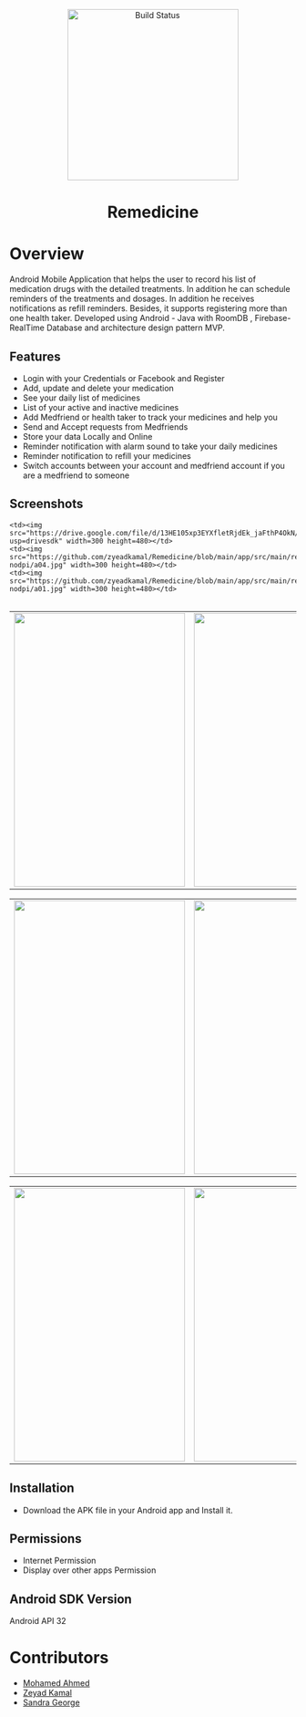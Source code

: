 <p align="center">
   <img src="https://github.com/zyeadkamal/Remedicine/blob/main/app/src/main/res/drawable-nodpi/logo.png" alt="Build Status" width="300">
</p>
<h1 align="center"> Remedicine </h1>

# Overview
Android Mobile Application that helps the user to record his list of medication drugs with the detailed treatments. In addition he can schedule reminders of the treatments and dosages. In addition he receives notifications as refill reminders. Besides, it supports registering more than one health taker. Developed using Android - Java with RoomDB , Firebase-RealTime Database and architecture design pattern MVP.

## Features
- Login with your Credentials or Facebook and Register
- Add, update and delete your medication
- See your daily list of medicines
- List of your active and inactive medicines
- Add Medfriend or health taker to track your medicines and help you
- Send and Accept requests from Medfriends
- Store your data Locally and Online
- Reminder notification with alarm sound to take your daily medicines
- Reminder notification to refill your medicines
- Switch accounts between your account and medfriend account if you are a medfriend to someone

## Screenshots
<table>
  <tr>
     
    <td><img src="https://drive.google.com/file/d/13HE105xp3EYXfletRjdEk_jaFthP4OkN/view?usp=drivesdk" width=300 height=480></td>
    <td><img src="https://github.com/zyeadkamal/Remedicine/blob/main/app/src/main/res/drawable-nodpi/a04.jpg" width=300 height=480></td>
    <td><img src="https://github.com/zyeadkamal/Remedicine/blob/main/app/src/main/res/drawable-nodpi/a01.jpg" width=300 height=480></td>
     
  </tr>
 </table>
 <table>
   <tr>
     <td><img src="https://github.com/zyeadkamal/Remedicine/blob/main/app/src/main/res/drawable-nodpi/a08.jpg" width=300 height=480></td>
     <td><img src="https://github.com/zyeadkamal/Remedicine/blob/main/app/src/main/res/drawable-nodpi/a11.jpg" width=300 height=480></td>
     <td><img src="https://github.com/zyeadkamal/Remedicine/blob/main/app/src/main/res/drawable-nodpi/a05.jpg" width=300 height=480></td>
   </tr>
  </table>
  <table>
    <tr>
      <td><img src="https://github.com/zyeadkamal/Remedicine/blob/main/app/src/main/res/drawable-nodpi/a09.jpg" width=300 height=480></td>
      <td><img src="https://github.com/zyeadkamal/Remedicine/blob/main/app/src/main/res/drawable-nodpi/a12.jpg" width=300 height=480></td>
      <td><img src="https://github.com/zyeadkamal/Remedicine/blob/main/app/src/main/res/drawable-nodpi/a13.jpg" width=300 height=480></td>
    </tr>
   </table>
   <table>
     <tr>
       <td><img src="https://github.com/zyeadkamal/Remedicine/blob/main/app/src/main/res/drawable-nodpi/a14.jpg" width=300 height=480></td>
       <td><img src="https://github.com/zyeadkamal/Remedicine/blob/main/app/src/main/res/drawable-nodpi/a16.jpg" width=300 height=480></td>
       <td><img src="https://github.com/zyeadkamal/Remedicine/blob/main/app/src/main/res/drawable-nodpi/a17.jpg" width=300 height=480></td>
     </tr>
    </table>

## Installation
- Download the APK file in your Android app and Install it.

## Permissions
- Internet Permission
- Display over other apps Permission

## Android SDK Version
Android API 32

# Contributors
- [Mohamed Ahmed](https://github.com/BatMando)
- [Zeyad Kamal](https://github.com/zyeadkamal)
- [Sandra George](https://github.com/SandraGeorge19)
